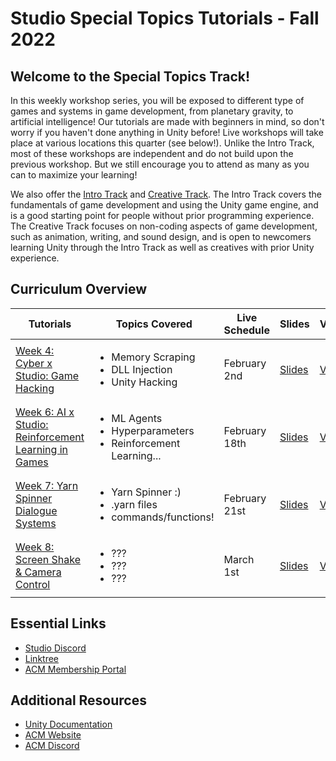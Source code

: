 # Studio Special Topics Tutorials - Fall 2022
## Welcome to the Special Topics Track!
In this weekly workshop series, you will be exposed to different type of games and systems in game development, from planetary gravity, to artificial intelligence! Our tutorials are made with beginners in mind, so don't worry if you haven't done anything in Unity before! Live workshops will take place at various locations this quarter (see below!). Unlike the Intro Track, most of these workshops are independent and do not build upon the previous workshop. But we still encourage you to attend as many as you can to maximize your learning!

We also offer the [Intro Track](https://github.com/uclaacm/studio-intro-tutorials) and [Creative Track](https://github.com/uclaacm/studio-creative-tutorials-f21). The Intro Track covers the fundamentals of game development and using the Unity game engine, and is a good starting point for people without prior programming experience. The Creative Track focuses on non-coding aspects of game development, such as animation, writing, and sound design, and is open to newcomers learning Unity through the Intro Track as well as creatives with prior Unity experience.

## Curriculum Overview
| Tutorials | Topics Covered | Live Schedule | Slides | Video | Location/Time |
|-----------|----------------|---------------|--------|-------|----------|
| [Week 4: Cyber x Studio: Game Hacking](https://github.com/uclaacm/studio-special-topics-tutorials/tree/winter-23/Cyber%20x%20Studio%20Collab) |<ul><li>Memory Scraping</li><li>DLL Injection</li><li>Unity Hacking</li></ul>| February 2nd | [Slides](https://docs.google.com/presentation/d/1pNOD-PyxS6_5ChXViIxzbl520rEjc7HFEHA1-BY1ubk/edit#slide=id.gbc2ca6aba9_1_0) | [Video]() | Kerckhoff 131 (8 - 10 PM)
| [Week 6: AI x Studio: Reinforcement Learning in Games]() |<ul><li>ML Agents</li><li>Hyperparameters</li><li>Reinforcement Learning...</li></ul>| February 18th | [Slides](https://docs.google.com/presentation/d/1t8JrdaRGhr6HASWs3ROli3mLfkFCqOUpffwA5KkQuEc/edit?usp=sharing) | [Video]() | ENG VI 289 (6 - 8 PM)
| [Week 7: Yarn Spinner Dialogue Systems]() |<ul><li>Yarn Spinner :)</li><li>.yarn files</li><li>commands/functions!</li></ul>| February 21st | [Slides](https://docs.google.com/presentation/d/1YlPojUeKBXdHJ9gP2q_pyFrt66J753Dh/edit?usp=sharing&ouid=111675105352016817985&rtpof=true&sd=true) | [Video](https://drive.google.com/file/d/1ubuZEPZoyerWSsd5KotbWXb4s-AnZMEt/view?usp=share_link) | Boelter 4760 (6 - 8 PM)
| [Week 8: Screen Shake & Camera Control]() |<ul><li>???</li><li>???</li><li>???</li></ul>| March 1st | [Slides]() | [Video]() | Bunche 3178 (6 - 8 PM)



## Essential Links
- [Studio Discord](https://discord.com/invite/bBk2Mcw)
- [Linktree](https://linktr.ee/acmstudio)
- [ACM Membership Portal](https://members.uclaacm.com/)

## Additional Resources
- [Unity Documentation](https://docs.unity3d.com/Manual/index.html)
- [ACM Website](https://www.uclaacm.com/)
- [ACM Discord](https://discord.com/invite/eWmzKsY)
